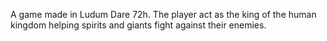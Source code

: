 A game made in Ludum Dare 72h. The player act as the king of the human kingdom helping spirits and giants fight against their enemies.
